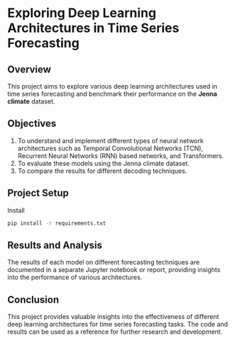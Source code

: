 # Exploring Deep Learning Architectures in Time Series Forecasting

## Overview

This project aims to explore various deep learning architectures used in time series forecasting and benchmark their performance on the **Jenna climate** dataset.

## Objectives
1. To understand and implement different types of neural network architectures such as Temporal Convolutional Networks (TCN), Recurrent Neural Networks (RNN) based networks, and Transformers.
2. To evaluate these models using the Jenna climate dataset.
3. To compare the results for different decoding techniques.

## Project Setup
Install
```bash
pip install -r requirements.txt
```

## Results and Analysis
The results of each model on different forecasting techniques are documented in a separate Jupyter notebook or report, providing insights into the performance of various architectures.

## Conclusion
This project provides valuable insights into the effectiveness of different deep learning architectures for time series forecasting tasks. The code and results can be used as a reference for further research and development.
